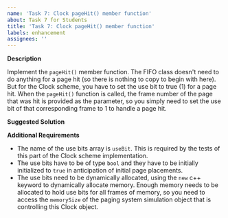 ```yaml
---
name: 'Task 7: Clock pageHit() member function'
about: Task 7 for Students
title: 'Task 7: Clock pageHit() member function'
labels: enhancement
assignees: ''
---
```


**Description**

Implement the `pageHit()` member function.  The FIFO class
doesn't need to do anything for a page hit (so there is nothing to
copy to begin with here).  But for the Clock scheme, you have to set
the use bit to true (1) for a page hit.  When the `pageHit()` function
is called, the frame number of the page that was hit is provided as
the parameter, so you simply need to set the use bit of that
corresponding frame to 1 to handle a page hit.

**Suggested Solution**


**Additional Requirements**

- The name of the use bits array is `useBit`.  This is required by
  the tests of this part of the Clock scheme implementation.
- The use bits have to be of type `bool` and they have to be initially
  initialized to `true` in anticipation of initial page placements.
- The use bits need to be dynamically allocated, using the `new`
  c++ keyword to dynamically allocate memory.  Enough memory needs
  to be allocated to hold use bits for all frames of memory, so you
  need to access the `memorySize` of the paging system simulation
  object that is controlling this Clock object.
